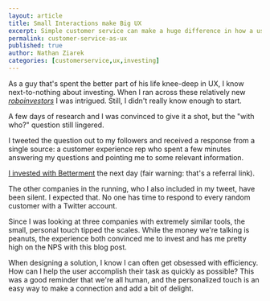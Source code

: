 ```yaml
---
layout: article
title: Small Interactions make Big UX
excerpt: Simple customer service can make a huge difference in how a user perceives their experience.
permalink: customer-service-as-ux
published: true
author: Nathan Ziarek
categories: [customerservice,ux,investing]
---
```


As a guy that's spent the better part of his life knee-deep in UX, I know next-to-nothing about investing. When I ran across these relatively new *[roboinvestors][ij]* I was intrigued. Still, I didn't really know enough to start.

A few days of research and I was convinced to give it a shot, but the "with who?" question still lingered.

I tweeted the question out to my followers and received a response from a single source: a customer experience rep who spent a few minutes answering my questions and pointing me to some relevant information.

[I invested with Betterment][bm] the next day (fair warning: that's a referral link).

The other companies in the running, who I also included in my tweet, have been silent. I expected that. No one has time to respond to every random customer with a Twitter account.

Since I was looking at three companies with extremely similar tools, the small, personal touch tipped the scales. While the money we're talking is peanuts, the experience both convinced me to invest and has me pretty high on the NPS with this blog post.

When designing a solution, I know I can often get obsessed with efficiency. How can I help the user accomplish their task as quickly as possible? This was a good reminder that we're all human, and the personalized touch is an easy way to make a connection and add a bit of delight.

[ij]: http://investorjunkie.com/35919/robo-advisors/
[bm]: http://betterment.com/invite/nathanialziarek 